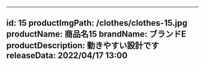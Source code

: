 
---
id: 15
productImgPath: /clothes/clothes-15.jpg
productName: 商品名15
brandName: ブランドE
productDescription: 動きやすい設計です
releaseData: 2022/04/17 13:00
---
  